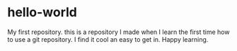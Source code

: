 # hello-world
My first repository.
this is a repository I made when I learn the first time how to use a git repository.
I find it cool an easy to get in.
Happy learning.
